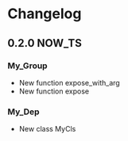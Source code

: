 # Changelog

## 0.2.0 NOW_TS

### My_Group
- New function expose_with_arg
- New function expose
### My_Dep
- New class MyCls

